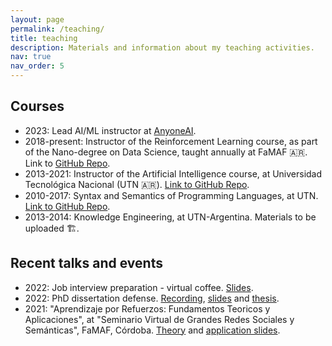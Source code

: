 ```yaml
---
layout: page
permalink: /teaching/
title: teaching
description: Materials and information about my teaching activities.
nav: true
nav_order: 5
---
```


## Courses

* 2023: Lead AI/ML instructor at [AnyoneAI](https://anyoneai.com).
* 2018-present: Instructor of the Reinforcement Learning course, as part of the Nano-degree on Data Science, taught annually at FaMAF 🇦🇷. Link to [GitHub Repo](https://github.com/DiploDatos/AprendizajePorRefuerzos/).
* 2013-2021: Instructor of the Artificial Intelligence course, at Universidad Tecnológica Nacional (UTN 🇦🇷). [Link to GitHub Repo](https://github.com/inteligenciafrvm/inteligenciafrvm).
* 2010-2017: Syntax and Semantics of Programming Languages, at UTN. [Link to GitHub Repo](https://github.com/sintaxisfrvm/sintaxis).
* 2013-2014: Knowledge Engineering, at UTN-Argentina. Materials to be uploaded 🏗️.

## Recent talks and events

* 2022: Job interview preparation - virtual coffee. [Slides](https://docs.google.com/presentation/d/13rssvYyDat7NPWjqNX379xPJsgMJ52RjGmou3zVNWjo/edit).
* 2022: PhD dissertation defense. [Recording](https://www.youtube.com/live/Q2TDpOBHEVU?si=7mMhKYEZHuyj6wyi), [slides](https://docs.google.com/presentation/d/1DVRhHq2MScLnM9mzy1yE_TmPiJP8MECF1iAAV04XgJQ/edit#slide=id.p) and [thesis](https://drive.google.com/file/d/1mzARLsyEW4MyW5_EyIoJ8fqUA5UMcja5/view).
* 2021: "Aprendizaje por Refuerzos: Fundamentos Teoricos y Aplicaciones", at "Seminario Virtual de Grandes Redes Sociales y Semánticas", FaMAF, Córdoba. [Theory](https://cs.famaf.unc.edu.ar/~mdoming/seminarios/presentacion_seminario_Palomberini_16-6-2021.pdf) and [application slides](https://drive.google.com/file/d/1Aa3uXq0HgYWAiY9q5E__AKOVClqGtjiO).

